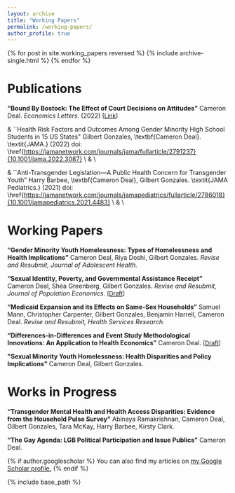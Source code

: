 ```yaml
---
layout: archive
title: "Working Papers"
permalink: /working-papers/
author_profile: true
---
```


{% for post in site.working_papers reversed %}
  {% include archive-single.html %}
{% endfor %}
# Publications
**“Bound By Bostock: The Effect of Court Decisions on Attitudes”** Cameron Deal. *Economics Letters.* (2022) <span style="font-size:10pt;">[[Link](https://doi.org/10.1016/j.econlet.2022.110656)]</span>

& ``Health Risk Factors and Outcomes Among Gender Minority High School Students in 15 US States" Gilbert Gonzales, \textbf{Cameron Deal}. \textit{JAMA.} (2022) doi:  \href{https://jamanetwork.com/journals/jama/fullarticle/2791237}{10.1001/jama.2022.3087} \\ 
& \\

& ``Anti-Transgender Legislation—A Public Health Concern for Transgender Youth" Harry Barbee, \textbf{Cameron Deal}, Gilbert Gonzales. \textit{JAMA Pediatrics.} (2021) doi:  \href{https://jamanetwork.com/journals/jamapediatrics/fullarticle/2786018}{10.1001/jamapediatrics.2021.4483}  \\
& \\


# Working Papers

**“Gender Minority Youth Homelessness: Types of Homelessness and Health Implications”** Cameron Deal, Riya Doshi, Gilbert Gonzales. *Revise and Resubmit, Journal of Adolescent Health.*

**“Sexual Identity, Poverty, and Governmental Assistance Receipt”** Cameron Deal, Shea Greenberg,
Gilbert Gonzales. *Revise and Resubmit, Journal of Population Economics.*
<span style="font-size:10pt;">[[Draft](https://cameron-deal.github.io//files/gov_assistance_wp.pdf)]</span>

**“Medicaid Expansion and its Effects on Same-Sex Households”** Samuel Mann,
Christopher Carpenter, Gilbert Gonzales, Benjamin Harrell, Cameron Deal. *Revise and Resubmit, Health Services Research.*

**“Differences-in-Differences and Event Study Methodological Innovations: An Application to Health Economics”** Cameron Deal. <span style="font-size:10pt;">[[Draft](https://cameron-deal.github.io//files/medicaid_exp_text_080122.pdf)]</span>

**"Sexual Minority Youth Homelessness: Health Disparities and Policy Implications”**
Cameron Deal, Gilbert Gonzales.

# Works in Progress

**“Transgender Mental Health and Health Access Disparities: Evidence from the Household Pulse Survey”** Abinaya Ramakrishnan, Cameron Deal, Gilbert Gonzales, Tara
McKay, Harry Barbee, Kirsty Clark.

**“The Gay Agenda: LGB Political Participation and Issue Publics”** Cameron Deal.

{% if author.googlescholar %}
  You can also find my articles on <u><a href="{{author.googlescholar}}">my Google Scholar profile</a>.</u>
{% endif %}

{% include base_path %}


